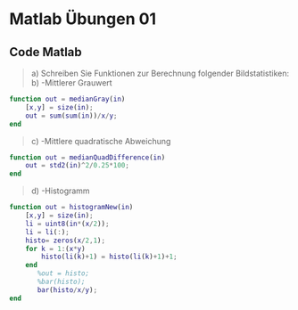 # Matlab Übungen 01 

## Code Matlab 

> a) Schreiben Sie Funktionen zur Berechnung folgender Bildstatistiken:
> b) -Mittlerer Grauwert


``` Matlab
function out = medianGray(in)
    [x,y] = size(in);
    out = sum(sum(in))/x/y;
end
``` 

> c) -Mittlere quadratische Abweichung

``` Matlab
function out = medianQuadDifference(in)
    out = std2(in)^2/0.25*100;
end
```

> d) -Histogramm

```Matlab
function out = histogramNew(in)    
    [x,y] = size(in);    
    li = uint8(in*(x/2));
    li = li(:);
    histo= zeros(x/2,1);
    for k = 1:(x*y)
        histo(li(k)+1) = histo(li(k)+1)+1;
    end
       %out = histo;
       %bar(histo);
       bar(histo/x/y);
end
``` 
